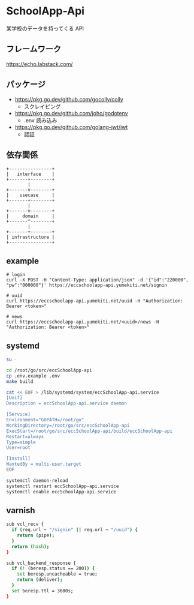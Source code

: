 # SchoolApp-Api

某学校のデータを持ってくる API

## フレームワーク

https://echo.labstack.com/

## パッケージ

- https://pkg.go.dev/github.com/gocolly/colly
  - スクレイピング
- https://pkg.go.dev/github.com/joho/godotenv
  - .env 読み込み
- https://pkg.go.dev/github.com/golang-jwt/jwt
  - 認証

## 依存関係

```
+----------------+
|   interface    |
+-------+--------+
        |
+-------v--------+
|    usecase     |
+-------+--------+
        |
+-------v--------+
|     domain     |
+-------^--------+
        |
+-------+--------+
| infrastructure |
+----------------+
```

## example

```shell
# login
curl -X POST -H "Content-Type: application/json" -d '{"id":"220000", "pw":"000000"}' https://eccschoolapp-api.yumekiti.net/signin

# uuid
curl https://eccschoolapp-api.yumekiti.net/uuid -H "Authorization: Bearer <token>"

# news
curl https://eccschoolapp-api.yumekiti.net/<uuid>/news -H "Authorization: Bearer <token>"
```

## systemd

```sh
su -

cd /root/go/src/eccSchoolApp-api
cp .env.example .env
make build

cat << EOF > /lib/systemd/system/eccSchoolApp-api.service
[Unit]
Description = eccSchoolApp-api.service daemon

[Service]
Environment="GOPATH=/root/go"
WorkingDirectory=/root/go/src/eccSchoolApp-api
ExecStart=/root/go/src/eccSchoolApp-api/build/eccSchoolApp-api
Restart=always
Type=simple
User=root

[Install]
WantedBy = multi-user.target
EOF

systemctl daemon-reload
systemctl restart eccSchoolApp-api.service
systemctl enable eccSchoolApp-api.service
```

## varnish

```sh
sub vcl_recv {
  if (req.url ~ "/signin" || req.url ~ "/uuid") {
    return (pipe);
  }
  return (hash);
}

sub vcl_backend_response {
  if (! (beresp.status == 200)) {
    set beresp.uncacheable = true;
    return (deliver);
  }
  set beresp.ttl = 3600s;
}
```